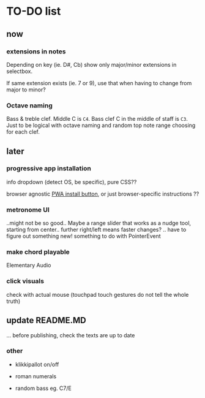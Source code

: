 # TO-DO list

## now

### extensions in notes

Depending on key (ie. D#, Cb) show only major/minor extensions in selectbox. 

If same extension exists (ie. 7 or 9), use that when having to change from major to minor?

### Octave naming

Bass & treble clef. Middle C is `C4`. Bass clef C in the middle of staff is `C3`. Just to be logical with octave naming and random top note range choosing for each clef.

## later

### progressive app installation

info dropdown (detect OS, be specific), pure CSS??

browser agnostic [PWA install button](https://plainenglish.io/blog/create-a-browser-agnostic-pwa-install-button), or just browser-specific instructions ??

### metronome UI

..might not be so good.. Maybe a range slider that works as a nudge tool, starting from center.. further right/left means faster changes? .. have to figure out something new! something to do with PointerEvent

### make chord playable

Elementary Audio

### click visuals 

check with actual mouse (touchpad touch gestures do not tell the whole truth)

## update README.MD

... before publishing, check the texts are up to date

### other

- klikkipallot on/off

- roman numerals

- random bass eg. C7/E
